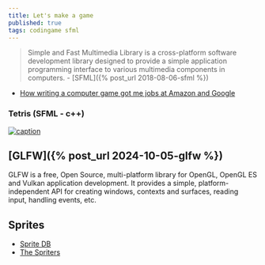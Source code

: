 ```yaml
---
title: Let's make a game
published: true
tags: codingame sfml
---
```

> Simple and Fast Multimedia Library is a cross-platform software development library designed to provide a simple application programming interface to various multimedia components in computers. - [SFML]({% post_url 2018-08-06-sfml %})

- [How writing a computer game got me jobs at Amazon and Google](https://www.youtube.com/watch?v=ZjTB1Q4Fsmk&list=PLZfuUWMTtMcC1DZF6HxJhqsGrBXu8Jzi7&index=12)

### Tetris (SFML - c++)
[![caption](https://img.youtube.com/vi/zH_omFPqMO4/0.jpg)](https://www.youtube.com/watch?v=zH_omFPqMO4)

## [GLFW]({% post_url 2024-10-05-glfw %})

GLFW is a free, Open Source, multi-platform library for OpenGL, OpenGL ES and Vulkan application development. It provides a simple, platform-independent API for creating windows, contexts and surfaces, reading input, handling events, etc.

## Sprites
- [Sprite DB](http://spritedatabase.net/)
- [The Spriters](https://www.spriters-resource.com/)

